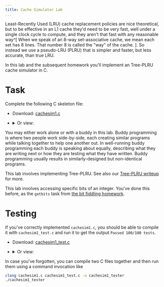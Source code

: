 ```yaml
---
title: Cache Simulator Lab
...
```


Least-Recently Used (LRU) cache replacement policies are nice theoretical, but to be effective in an L1 cache they'd need to be very fast, well under a single clock cycle to compute, and they aren't that fast with any reasonable way^[
    When we speak of an 8-way set-associative cache, we mean each set has 8 lines.
    That number 8 is called the "way" of the cache.
].
So instead we use a pseudo-LRU (PLRU) that is simpler and faster, but less accurate, than true LRU.

In this lab and the subsequent homework you'll implement an Tree-PLRU cache simulator in C.

# Task

Complete the following C skeleton file:

- Download: [cachesim1.c](files/cachesim1.c)
- <details><summary>Or view:</summary>
    ````c
    typedef unsigned char u8;
    typedef unsigned long long u64;

    /// These will be defined in a different file
    extern u8 block_bits, way_bits, sets_bits, address_bits;

    /// Called once after each change to the defining extern values above.
    /// we won't test it, but you can use it to set globals like `tag_bits` if you wish.
    void global_init() {
        // optionally, add code here
    }

    /// update Tree-PLRU tracking bits based on an access of the given line
    int newLRU(int oldLRU, int index) {
        return 0; // fix me
    }

    /// Given Tree-PLRU tracking bits, return index of least-recently-used line
    int idxFromLRU(int lru) {
        return 0; // fix me
    }

    /// Given an address, return the block offset from it
    int get_offset(u64 address) {
        return 0; // fix me
    }
    /// Given an address, return the set index from it
    int get_index(u64 address) {
        return 0; // fix me
    }
    /// Given an address, return the tag from it
    u64 get_tag(u64 address) {
        return 0; // fix me
    }
    ````
    </details>

You may either work alone or with a buddy in this lab.
Buddy programming is where two people work side-by-side,
each creating similar programs while talking together to help one another out.
In well-running buddy programming each buddy is speaking about equally,
describing what they are writing next or how they are testing what they have written.
Buddy programming usually results in similarly-designed but non-identical programs.

This lab involves implementing Tree-PLRU. See also our [Tree-PLRU writeup](tree-plru.html) for more.

This lab involves accessing specific bits of an integer.
You've done this before, as the `getbits` task from [the bit fiddling homework](bitfiddle.html).


# Testing

If you've correctly implemented `cachesim1.c`, you should be able to compile it with `cachesim1_test.c` and run it to get the output `Passed 100/100 tests`.

- Download: [cachesim1_test.c](files/cachesim1_test.c)
- <details><summary>Or view:</summary>
    ```c
    #include <stdio.h>
    #include <stdarg.h>

    typedef unsigned char u8;
    typedef unsigned long long u64;

    // forward declaration of functions defined in cachesim1.c
    void global_init();
    int newLRU(int oldLRU, int index);
    int idxFromLRU(int lru);
    int get_offset(u64 address);
    int get_index(u64 address);
    u64 get_tag(u64 address);

    /// the global variables we use to control cachesim1.c
    u8 block_bits, way_bits, sets_bits, address_bits;

    /// a wrapper function for displaying only one error message of a given type
    int errmsg(int idx, const char *msg, ...) {
        static u64 mask = 0;
        if (mask & (1<<idx)) return 0; // already reported one of these errors
        mask |= (1<<idx);
        
        va_list myargs;
        va_start(myargs, msg);
        int ret = vprintf(msg, myargs);
        va_end(myargs);
        return ret;
    }

    /// a compact, if confusing, testing wrapper
    typedef struct {
        u8 bb, wb, sb, ab;
        u64 addr; int off, idx; u64 tag;
        int lru1, idx1, idx2, lru2;
    } tcase;

    /// ditto
    int runTest(tcase *test) {
        block_bits = test->bb;
        sets_bits = test->sb;
        way_bits = test->wb;
        address_bits = test->ab;
        int correct = 0;

        // check the globals
        global_init();
        
        // check parts of address
        if (get_offset(test->addr) == test->off) correct += 1;
        else errmsg(0, "Block Offset wrong (e.g. for 0x%llx it should be 0x%x not 0x%x)\n", test->addr, test->off, get_offset(test->addr));
        if (get_index(test->addr) == test->idx) correct += 1;
        else errmsg(1, "Set Index wrong (e.g. for 0x%llx it should be 0x%x not 0x%x)\n", test->addr, test->idx, get_index(test->addr));
        if (get_tag(test->addr) == test->tag) correct += 1;
        else errmsg(2, "Tag wrong (e.g. for 0x%llx it should be 0x%llx not 0x%llx)\n", test->addr, test->tag, get_tag(test->addr));
        
        // check LRU processing
        if (idxFromLRU(test->lru1) == test->idx1) correct += 1;
        else errmsg(3, "Wrong psuedo-LRU line number (e.g. for 0x%x it should be 0x%x not 0x%x)\n", test->lru1, test->idx1, idxFromLRU(test->lru1));
        if (newLRU(test->lru1, test->idx2) == test->lru2) correct += 1;
        else errmsg(4, "Wrong update to LRU (e.g. accessing line 0x%x with PLRU 0x%x should make PRLU 0x%x not 0x%x)\n", test->idx2, test->lru1, test->lru2, newLRU(test->lru1, test->idx2));
        
        return correct;
    }

    /// example test cases with 30ish freebies
    tcase tests[] = {
        {6,3,8,48, 0x0,0x0,0x0,0x0, 0,0,7,0},
        {6,3,8,48, 0xFFFFFFFFFFFFFFFF,0x3F,0xFF,0x3FFFFFFFF, 0,0,0,0xB},
        {8,3,6,48, 0x0123456789ABCDEF,0xEF,0xD,0x1159e26af, 0xB,4,0,0xB},
        {6,3,6,48, 0x0123456789ABCDEF,0x2F,0x37,0x456789abc, 0xB,4,1,0x3},
        {6,3,6,64, 0x0123456789ABCDEF,0x2F,0x37,0x123456789abc, 0x0,0,7,0x0},
        {0,3,0,48, 0x0123456789ABCDEF,0x0,0x0,0x456789abcdef, 0x0,0,6,0x40},
        {8,3,0,32, 0x0123456789ABCDEF,0xef,0x0,0x89abcd, 0x40,0,5,0x44},
        {8,3,20,48, 0x1abe1edadebac1e,0x1e,0xdebac,0xe1eda, 0x44,0,4,0x64},
        {1,3,12,30, 0x15bd5be1d,0x1,0xf0e,0xdead, 0x64,0,3,0x65},
        {0,3,0,64, 0,0,0,0, 0x65,7,2,0x75},
        {0,3,0,64, 0,0,0,0, 0x75,7,1,0x77},
        {0,3,0,64, 0,0,0,0, 0x77,7,0,0x7F},
        {0,2,0,64, 0,0,0,0, 0x7,3,1,0x5},
        {0,2,0,64, 0,0,0,0, 0x6,1,1,0x5},
        {0,2,0,64, 0,0,0,0, 0x5,3,1,0x5},
        {0,2,0,64, 0,0,0,0, 0x4,0,1,0x5},
        {0,2,0,64, 0,0,0,0, 0x3,2,1,0x1},
        {0,2,0,64, 0,0,0,0, 0x2,1,1,0x1},
        {0,2,0,64, 0,0,0,0, 0x1,2,1,0x1},
        {0,2,0,64, 0,0,0,0, 0x0,0,1,0x1},
    };

    /// testing harness wrapper
    int main(int argc, char *argv[]) {
        int correct = 0;
        int outof = 0;
        for(int i=0; i<sizeof(tests)/sizeof(tcase); i+=1) {
            outof += 5;
            correct += runTest(&tests[i]);
        }
        printf("Passed %d / %d tests\n", correct, outof);
    }
    ```
    </details>

In case you've forgotten, you can compile two C files together and then run them using a command invocation like

```bash
clang cachesim1.c cachesim1_test.c -o cachesim1_tester
./cachesim1_tester
```
